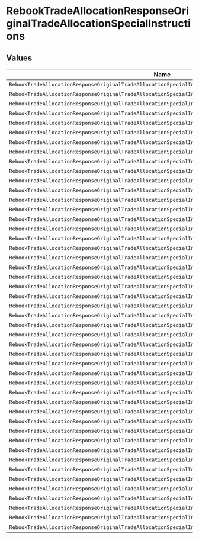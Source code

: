# RebookTradeAllocationResponseOriginalTradeAllocationSpecialInstructions


## Values

| Name                                                                                                    | Value                                                                                                   |
| ------------------------------------------------------------------------------------------------------- | ------------------------------------------------------------------------------------------------------- |
| `RebookTradeAllocationResponseOriginalTradeAllocationSpecialInstructionsSpecialInstructionsUnspecified` | SPECIAL_INSTRUCTIONS_UNSPECIFIED                                                                        |
| `RebookTradeAllocationResponseOriginalTradeAllocationSpecialInstructionsRule144`                        | RULE_144                                                                                                |
| `RebookTradeAllocationResponseOriginalTradeAllocationSpecialInstructionsWithDividend`                   | WITH_DIVIDEND                                                                                           |
| `RebookTradeAllocationResponseOriginalTradeAllocationSpecialInstructionsWithRights`                     | WITH_RIGHTS                                                                                             |
| `RebookTradeAllocationResponseOriginalTradeAllocationSpecialInstructionsCloseContract`                  | CLOSE_CONTRACT                                                                                          |
| `RebookTradeAllocationResponseOriginalTradeAllocationSpecialInstructionsCoverShort`                     | COVER_SHORT                                                                                             |
| `RebookTradeAllocationResponseOriginalTradeAllocationSpecialInstructionsCrossTrade`                     | CROSS_TRADE                                                                                             |
| `RebookTradeAllocationResponseOriginalTradeAllocationSpecialInstructionsOpenContractCovered`            | OPEN_CONTRACT_COVERED                                                                                   |
| `RebookTradeAllocationResponseOriginalTradeAllocationSpecialInstructionsDiscretionExercised`            | DISCRETION_EXERCISED                                                                                    |
| `RebookTradeAllocationResponseOriginalTradeAllocationSpecialInstructionsDiscretionNotExercised`         | DISCRETION_NOT_EXERCISED                                                                                |
| `RebookTradeAllocationResponseOriginalTradeAllocationSpecialInstructionsOptionAssignment`               | OPTION_ASSIGNMENT                                                                                       |
| `RebookTradeAllocationResponseOriginalTradeAllocationSpecialInstructionsEmployeeStockOption`            | EMPLOYEE_STOCK_OPTION                                                                                   |
| `RebookTradeAllocationResponseOriginalTradeAllocationSpecialInstructionsInvestmentBanking`              | INVESTMENT_BANKING                                                                                      |
| `RebookTradeAllocationResponseOriginalTradeAllocationSpecialInstructionsBrokerDealerOrder`              | BROKER_DEALER_ORDER                                                                                     |
| `RebookTradeAllocationResponseOriginalTradeAllocationSpecialInstructionsMakeMarketInSecurity`           | MAKE_MARKET_IN_SECURITY                                                                                 |
| `RebookTradeAllocationResponseOriginalTradeAllocationSpecialInstructionsMakeMarketSolicited`            | MAKE_MARKET_SOLICITED                                                                                   |
| `RebookTradeAllocationResponseOriginalTradeAllocationSpecialInstructionsMakeMarketUnsolicited`          | MAKE_MARKET_UNSOLICITED                                                                                 |
| `RebookTradeAllocationResponseOriginalTradeAllocationSpecialInstructionsCustomerDirected`               | CUSTOMER_DIRECTED                                                                                       |
| `RebookTradeAllocationResponseOriginalTradeAllocationSpecialInstructionsFullyRegistered`                | FULLY_REGISTERED                                                                                        |
| `RebookTradeAllocationResponseOriginalTradeAllocationSpecialInstructionsOpenContract`                   | OPEN_CONTRACT                                                                                           |
| `RebookTradeAllocationResponseOriginalTradeAllocationSpecialInstructionsOddlotDiffOnRequest`            | ODDLOT_DIFF_ON_REQUEST                                                                                  |
| `RebookTradeAllocationResponseOriginalTradeAllocationSpecialInstructionsProspectusEnclosed`             | PROSPECTUS_ENCLOSED                                                                                     |
| `RebookTradeAllocationResponseOriginalTradeAllocationSpecialInstructionsProspectusSeparateMail`         | PROSPECTUS_SEPARATE_MAIL                                                                                |
| `RebookTradeAllocationResponseOriginalTradeAllocationSpecialInstructionsSolicited`                      | SOLICITED                                                                                               |
| `RebookTradeAllocationResponseOriginalTradeAllocationSpecialInstructionsUnsolicited`                    | UNSOLICITED                                                                                             |
| `RebookTradeAllocationResponseOriginalTradeAllocationSpecialInstructionsXDividend`                      | X_DIVIDEND                                                                                              |
| `RebookTradeAllocationResponseOriginalTradeAllocationSpecialInstructionsActingAsPrincipal`              | ACTING_AS_PRINCIPAL                                                                                     |
| `RebookTradeAllocationResponseOriginalTradeAllocationSpecialInstructionsAveragePrice`                   | AVERAGE_PRICE                                                                                           |
| `RebookTradeAllocationResponseOriginalTradeAllocationSpecialInstructionsBrokerLiquidation`              | BROKER_LIQUIDATION                                                                                      |
| `RebookTradeAllocationResponseOriginalTradeAllocationSpecialInstructionsCouponBooks`                    | COUPON_BOOKS                                                                                            |
| `RebookTradeAllocationResponseOriginalTradeAllocationSpecialInstructionsHasPostageFee`                  | HAS_POSTAGE_FEE                                                                                         |
| `RebookTradeAllocationResponseOriginalTradeAllocationSpecialInstructionsInternetOrder`                  | INTERNET_ORDER                                                                                          |
| `RebookTradeAllocationResponseOriginalTradeAllocationSpecialInstructionsMarginSellout`                  | MARGIN_SELLOUT                                                                                          |
| `RebookTradeAllocationResponseOriginalTradeAllocationSpecialInstructionsMarketMakersAsPrincipal`        | MARKET_MAKERS_AS_PRINCIPAL                                                                              |
| `RebookTradeAllocationResponseOriginalTradeAllocationSpecialInstructionsNegativeNetProceed`             | NEGATIVE_NET_PROCEED                                                                                    |
| `RebookTradeAllocationResponseOriginalTradeAllocationSpecialInstructionsPreFigIndicator`                | PRE_FIG_INDICATOR                                                                                       |
| `RebookTradeAllocationResponseOriginalTradeAllocationSpecialInstructionsRisklessPrincipalInstruction`   | RISKLESS_PRINCIPAL_INSTRUCTION                                                                          |
| `RebookTradeAllocationResponseOriginalTradeAllocationSpecialInstructionsShortInstruction`               | SHORT_INSTRUCTION                                                                                       |
| `RebookTradeAllocationResponseOriginalTradeAllocationSpecialInstructionsThirdMarket`                    | THIRD_MARKET                                                                                            |
| `RebookTradeAllocationResponseOriginalTradeAllocationSpecialInstructionsSuppressMsrbTransmission`       | SUPPRESS_MSRB_TRANSMISSION                                                                              |
| `RebookTradeAllocationResponseOriginalTradeAllocationSpecialInstructionsSuppressTraceReporting`         | SUPPRESS_TRACE_REPORTING                                                                                |
| `RebookTradeAllocationResponseOriginalTradeAllocationSpecialInstructionsSuppressEmailNotification`      | SUPPRESS_EMAIL_NOTIFICATION                                                                             |
| `RebookTradeAllocationResponseOriginalTradeAllocationSpecialInstructionsStockReward`                    | STOCK_REWARD                                                                                            |
| `RebookTradeAllocationResponseOriginalTradeAllocationSpecialInstructionsSuppressRegFees`                | SUPPRESS_REG_FEES                                                                                       |
| `RebookTradeAllocationResponseOriginalTradeAllocationSpecialInstructionsSuppressSecFee`                 | SUPPRESS_SEC_FEE                                                                                        |
| `RebookTradeAllocationResponseOriginalTradeAllocationSpecialInstructionsSuppressTafFee`                 | SUPPRESS_TAF_FEE                                                                                        |
| `RebookTradeAllocationResponseOriginalTradeAllocationSpecialInstructionsDividendReinvestment`           | DIVIDEND_REINVESTMENT                                                                                   |